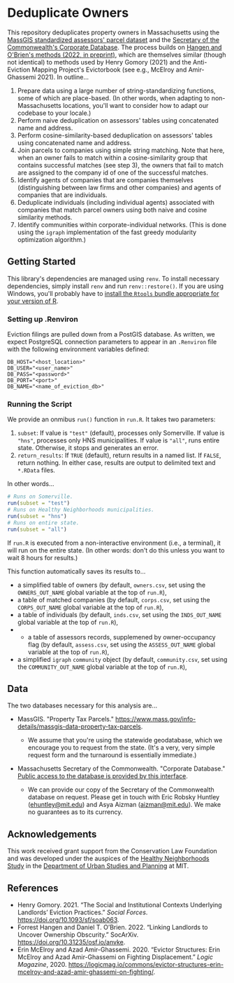 # Deduplicate Owners

This repository deduplicates property owners in Massachusetts using the [MassGIS standardized assessors' parcel dataset](https://www.mass.gov/info-details/massgis-data-property-tax-parcels) and the [Secretary of the Commonwealth's Corporate Database](https://corp.sec.state.ma.us/corpweb/CorpSearch/CorpSearch.aspx). The process builds on [Hangen and O'Brien's methods (2022, in preprint)](https://osf.io/preprints/socarxiv/anvke/), which are themselves similar (though not identical) to methods used by Henry Gomory (2021) and the Anti-Eviction Mapping Project's Evictorbook (see e.g., McElroy and Amir-Ghassemi 2021). In outline...

1. Prepare data using a large number of string-standardizing functions, some of which are place-based. (In other words, when adapting to non-Massachusetts locations, you'll want to consider how to adapt our codebase to your locale.)
2. Perform naive deduplication on assessors' tables using concatenated name and address.
3. Perform cosine-similarity-based deduplication on assessors' tables using concatenated name and address.
4. Join parcels to companies using simple string matching. Note that here, when an owner fails to match within a cosine-similarity group that contains successful matches (see step 3), the owners that fail to match are assigned to the company id of one of the successful matches.
5. Identify agents of companies that are companies themselves (distinguishing between law firms and other companies) and agents of companies that are individuals.
6. Deduplicate individuals (including individual agents) associated with companies that match parcel owners using both naive and cosine similarity methods.
7. Identify communities within corporate-individual networks. (This is done using the `igraph` implementation of the fast greedy modularity optimization algorithm.)

## Getting Started

This library's dependencies are managed using `renv`. To install necessary dependencies, simply install `renv` and run `renv::restore()`. If you are using Windows, you'll probably have to [install the `Rtools` bundle appropriate for your version of R](https://cran.r-project.org/bin/windows/Rtools/).

### Setting up .Renviron

Eviction filings are pulled down from a PostGIS database. As written, we expect PostgreSQL connection parameters to appear in an `.Renviron` file with the following environment variables defined:

```
DB_HOST="<host_location>"
DB_USER="<user_name>"
DB_PASS="<password>"
DB_PORT="<port>"
DB_NAME="<name_of_eviction_db>"
```

### Running the Script

We provide an onmibus `run()` function in `run.R`. It takes two parameters:

1. `subset`: If value is `"test"` (default), processes only Somerville. If value is `"hns"`, processes only HNS municipalities. If value is `"all"`, runs entire state. Otherwise, it stops and generates an error.
2. `return_results`:   If `TRUE` (default), return results in a named list. If `FALSE`, return nothing. In either case, results are output to delimited text and `*.RData` files.

In other words...

```r
# Runs on Somerville.
run(subset = "test")
# Runs on Healthy Neighborhoods municipalities.
run(subset = "hns")
# Runs on entire state.
run(subset = "all")
```

If `run.R` is executed from a non-interactive environment (i.e., a terminal), it will run on the entire state. (In other words: don't do this unless you want to wait 8 hours for results.)

This function automatically saves its results to... 

+ a simplified table of owners (by default, `owners.csv`, set using the `OWNERS_OUT_NAME` global variable at the top of `run.R`),
+ a table of matched companies (by default, `corps.csv`, set using the `CORPS_OUT_NAME` global variable at the top of `run.R`),
+ a table of individuals (by default, `inds.csv`, set using the `INDS_OUT_NAME` global variable at the top of `run.R`),
+ + a table of assessors records, supplemened by owner-occupancy flag (by default, `assess.csv`, set using the `ASSESS_OUT_NAME` global variable at the top of `run.R`),
+ a simplified `igraph` `community` object (by default, `community.csv`, set using the `COMMUNITY_OUT_NAME` global variable at the top of `run.R`),

## Data

The two databases necessary for this analysis are...

+ MassGIS. "Property Tax Parcels." https://www.mass.gov/info-details/massgis-data-property-tax-parcels. 

  + We assume that you're using the statewide geodatabase, which we encourage you to request from the state. (It's a very, very simple request form and the turnaround is essentially immediate.)
  
+ Massachusetts Secretary of the Commonwealth. "Corporate Database." [Public access to the database is provided by this interface](https://corp.sec.state.ma.us/corpweb/CorpSearch/CorpSearch.aspx).

  + We can provide our copy of the Secretary of the Commonwealth database on request. Please get in touch with Eric Robsky Huntley ([ehuntley@mit.edu](mailto:ehuntley@.mit.edu)) and Asya Aizman ([aizman@mit.edu](mailto:aizman@mit.edu)). We make no guarantees as to its currency.

## Acknowledgements

This work received grant support from the Conservation Law Foundation and was developed under the auspices of the [Healthy Neighborhoods Study](https://hns.mit.edu/) in the [Department of Urban Studies and Planning](https://dusp.mit.edu/) at MIT.

## References

+ Henry Gomory. 2021. “The Social and Institutional Contexts Underlying Landlords’ Eviction Practices.” _Social Forces_. https://doi.org/10.1093/sf/soab063.
+ Forrest Hangen and Daniel T. O’Brien. 2022. “Linking Landlords to Uncover Ownership Obscurity.” SocArXiv. https://doi.org/10.31235/osf.io/anvke.
+ Erin McElroy and Azad Amir-Ghassemi. 2020. “Evictor Structures: Erin McElroy and Azad Amir-Ghassemi on Fighting Displacement.” _Logic Magazine_, 2020. https://logicmag.io/commons/evictor-structures-erin-mcelroy-and-azad-amir-ghassemi-on-fighting/.
